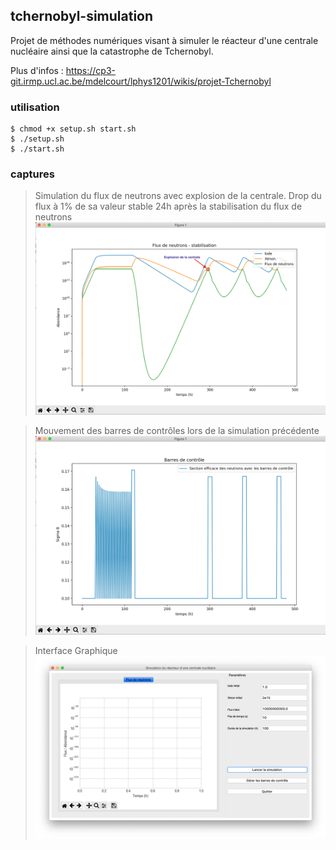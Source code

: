 ## tchernobyl-simulation

Projet de méthodes numériques visant à simuler le réacteur d'une centrale nucléaire ainsi que la catastrophe de Tchernobyl.    

Plus d'infos : https://cp3-git.irmp.ucl.ac.be/mdelcourt/lphys1201/wikis/projet-Tchernobyl

### utilisation
```
$ chmod +x setup.sh start.sh
$ ./setup.sh
$ ./start.sh
```

### captures

> Simulation du flux de neutrons avec explosion de la centrale.
> Drop du flux à 1% de sa valeur stable 24h après la stabilisation du flux de neutrons
![simulation du flux de neutrons](/figures/neutron_flow_with_central_explosion.png?raw=true)

> Mouvement des barres de contrôles lors de la simulation précédente
![barres de contrôle](/figures/control_bars_movement.png?raw=true)

> Interface Graphique
![interface graphique](/figures/gui.png?raw=true)
